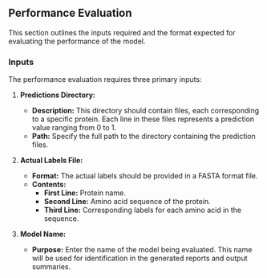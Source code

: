 ## Performance Evaluation

This section outlines the inputs required and the format expected for evaluating the performance of the model.

### Inputs

The performance evaluation requires three primary inputs:

1. **Predictions Directory:**
   - **Description:** This directory should contain files, each corresponding to a specific protein. Each line in these files represents a prediction value ranging from 0 to 1.
   - **Path:** Specify the full path to the directory containing the prediction files.

2. **Actual Labels File:**
   - **Format:** The actual labels should be provided in a FASTA format file.
   - **Contents:**
     - **First Line:** Protein name.
     - **Second Line:** Amino acid sequence of the protein.
     - **Third Line:** Corresponding labels for each amino acid in the sequence.

3. **Model Name:**
   - **Purpose:** Enter the name of the model being evaluated. This name will be used for identification in the generated reports and output summaries.
